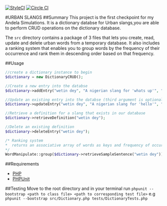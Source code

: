 [![StyleCI](https://styleci.io/repos/47273090/shield)](https://styleci.io/repos/47273090)
[![Circle CI](https://circleci.com/gh/andela-badebiyi/checkpoint_one.svg?style=svg)](https://circleci.com/gh/andela-badebiyi/checkpoint_one)

#URBAN SLANGS
##Summary
This project is the first checkpoint for my Andela Simulations. It is a dictionary databse for Urban slangs,you are able to perform CRUD operations on the dictionary database.

The `src` directory contains a package of 3 files that lets you create, read, update and delete urban words from a temporary database. It also includes a ranking system that enables you to group words by the frequency of their occurrence and rank them in descending order based on that frequency.

##Usage

```php
//create a dictionary instance to begin
$dictionary = new DictionaryCRUD();

//Create a new entry into the databse
$dictionary->addEntry("wetin dey", "A nigerian slang for 'whats up'", "my padi wetin dey na");

//Update an existing entry into the databse (third argument is optional)
$dictionary->updateEntry("wetin dey", "A nigerian slang for 'hello'", "hey bro wetin dey");

//Retrieve a definition for a slang that exists in our database
$dictionary->retrieveDefinition("wetin dey");

//Delete an existing definition
$dictionary->deleteEntry("wetin dey");

/* Ranking system
*  returns an associative array of words as keys and frequency of occurrence as values
*/
WordManipulate::group($dictionary->retrieveSampleSentence("wetin dey"));
```
##Requirements

* [PHP](http://php.net/releases/5_4_0.php)
* [PHPUnit](https://phpunit.de/)

##Testing
Move to the root directory and in your terminal run `phpunit --bootstrap <path to class file> <path to corresponding test file>` e.g `phpunit --bootstrap src/Dictionary.php tests/DictionaryTests.php`
